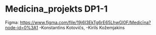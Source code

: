 # Medicina_projekts DP1-1
Figma: https://www.figma.com/file/19j6I3EkTg6rE65LhwGl0F/Medicīna?node-id=0%3A1
-Konstantīns Kotovičs, 
-Kirils Kožemjakins 